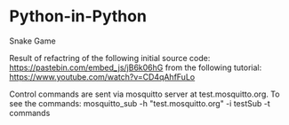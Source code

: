 # Python-in-Python
Snake Game

Result of refactring of the following initial source code: https://pastebin.com/embed_js/jB6k06hG
from the following tutorial: https://www.youtube.com/watch?v=CD4qAhfFuLo

Control commands are sent via mosquitto server at test.mosquitto.org. To see the commands: 
mosquitto_sub -h "test.mosquitto.org" -i testSub -t commands
